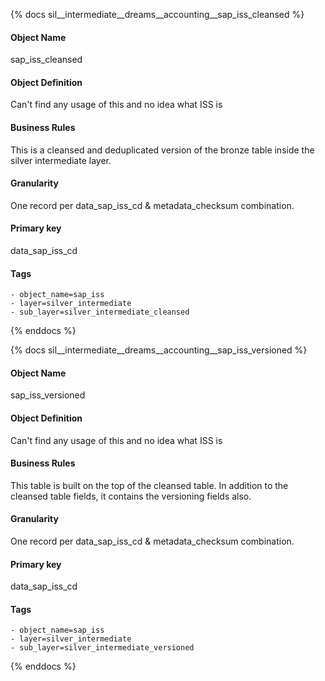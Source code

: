 {% docs sil__intermediate__dreams__accounting__sap_iss_cleansed %}

#### Object Name
sap_iss_cleansed

#### Object Definition
Can&#39;t find any usage of this and no idea what ISS is

#### Business Rules
This is a cleansed and deduplicated version of the bronze table inside the silver intermediate layer.

#### Granularity
One record per data_sap_iss_cd & metadata_checksum combination.

#### Primary key
data_sap_iss_cd

#### Tags
    - object_name=sap_iss
    - layer=silver_intermediate
    - sub_layer=silver_intermediate_cleansed

{% enddocs %}

{% docs sil__intermediate__dreams__accounting__sap_iss_versioned %}

#### Object Name
sap_iss_versioned

#### Object Definition
Can&#39;t find any usage of this and no idea what ISS is

#### Business Rules
This table is built on the top of the cleansed table. In addition to the cleansed table fields, it contains the versioning fields also.

#### Granularity
One record per data_sap_iss_cd & metadata_checksum combination.

#### Primary key
data_sap_iss_cd

#### Tags
    - object_name=sap_iss
    - layer=silver_intermediate
    - sub_layer=silver_intermediate_versioned

{% enddocs %}